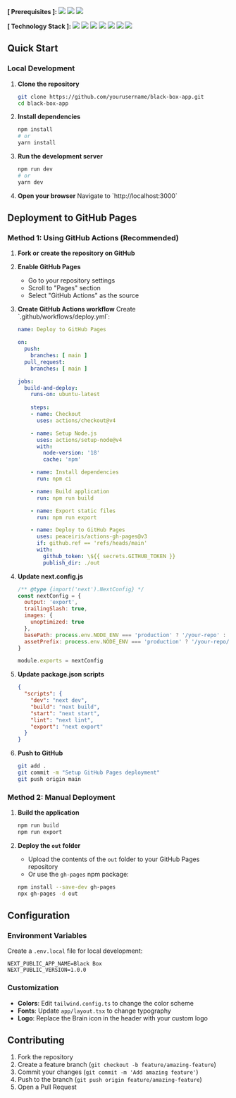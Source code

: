 <div>
  <p><b>[ Prerequisites ]:</b>
    <img src="https://img.shields.io/badge/Node.js-18+-339933?logo=nodedotjs&logoColor=white"/>
    <img src="https://img.shields.io/badge/npm-CB3837?logo=npm&logoColor=white"/>
    <img src="https://img.shields.io/badge/Yarn-2C8EBB?logo=yarn&logoColor=white"/>
  </p>
</div>

<div>
  <p><b>[ Technology Stack ]: </b>
    <img src="https://img.shields.io/badge/Next.js-14-000000?logo=nextdotjs&logoColor=white"/>
    <img src="https://img.shields.io/badge/Tailwind_CSS-38B2AC?logo=tailwindcss&logoColor=white"/>
    <img src="https://img.shields.io/badge/shadcn/ui-111111?logo=react&logoColor=61DAFB"/>
    <img src="https://img.shields.io/badge/Lucide_Icons-000000?logo=react&logoColor=61DAFB"/>
    <img src="https://img.shields.io/badge/React_Hooks-61DAFB?logo=react&logoColor=black"/>
    <img src="https://img.shields.io/badge/Local_Storage-4285F4?logo=googlechrome&logoColor=white"/>
    <img src="https://img.shields.io/badge/GitHub_Pages-222222?logo=githubpages&logoColor=white"/>
  </p>
</div>

## Quick Start

### Local Development

1. **Clone the repository**
   ```bash
   git clone https://github.com/yourusername/black-box-app.git
   cd black-box-app
   ```

2. **Install dependencies**
   ```bash
   npm install
   # or
   yarn install
   ```

3. **Run the development server**
   ```bash
   npm run dev
   # or
   yarn dev
   ```

4. **Open your browser**
   Navigate to \`http://localhost:3000\`

## Deployment to GitHub Pages

### Method 1: Using GitHub Actions (Recommended)

1. **Fork or create the repository on GitHub**

2. **Enable GitHub Pages**
   - Go to your repository settings
   - Scroll to "Pages" section
   - Select "GitHub Actions" as the source

3. **Create GitHub Actions workflow**
   Create \`.github/workflows/deploy.yml\`:

   ```yaml
   name: Deploy to GitHub Pages

   on:
     push:
       branches: [ main ]
     pull_request:
       branches: [ main ]

   jobs:
     build-and-deploy:
       runs-on: ubuntu-latest
       
       steps:
       - name: Checkout
         uses: actions/checkout@v4

       - name: Setup Node.js
         uses: actions/setup-node@v4
         with:
           node-version: '18'
           cache: 'npm'

       - name: Install dependencies
         run: npm ci

       - name: Build application
         run: npm run build

       - name: Export static files
         run: npm run export

       - name: Deploy to GitHub Pages
         uses: peaceiris/actions-gh-pages@v3
         if: github.ref == 'refs/heads/main'
         with:
           github_token: \${{ secrets.GITHUB_TOKEN }}
           publish_dir: ./out
   ```

4. **Update next.config.js**
   ```javascript
   /** @type {import('next').NextConfig} */
   const nextConfig = {
     output: 'export',
     trailingSlash: true,
     images: {
       unoptimized: true
     },
     basePath: process.env.NODE_ENV === 'production' ? '/your-repo' : '',
     assetPrefix: process.env.NODE_ENV === 'production' ? '/your-repo/' : '',
   }

   module.exports = nextConfig
   ```

5. **Update package.json scripts**
   ```json
   {
     "scripts": {
       "dev": "next dev",
       "build": "next build",
       "start": "next start",
       "lint": "next lint",
       "export": "next export"
     }
   }
   ```

6. **Push to GitHub**
   ```bash
   git add .
   git commit -m "Setup GitHub Pages deployment"
   git push origin main
   ```

### Method 2: Manual Deployment

1. **Build the application**
   ```bash
   npm run build
   npm run export
   ```

2. **Deploy the `out` folder**
   - Upload the contents of the `out` folder to your GitHub Pages repository
   - Or use the `gh-pages` npm package:
   
   ```bash
   npm install --save-dev gh-pages
   npx gh-pages -d out
   ```

## Configuration

### Environment Variables

Create a `.env.local` file for local development:

```env
NEXT_PUBLIC_APP_NAME=Black Box
NEXT_PUBLIC_VERSION=1.0.0
```

### Customization

- **Colors**: Edit `tailwind.config.ts` to change the color scheme
- **Fonts**: Update `app/layout.tsx` to change typography
- **Logo**: Replace the Brain icon in the header with your custom logo

## Contributing

1. Fork the repository
2. Create a feature branch (`git checkout -b feature/amazing-feature`)
3. Commit your changes (`git commit -m 'Add amazing feature'`)
4. Push to the branch (`git push origin feature/amazing-feature`)
5. Open a Pull Request
